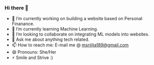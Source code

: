 ### Hi there 👋

- 🔭 I’m currently working on building a website based on Personal Finanance.
- 🌱 I’m currently learning Machine Learning.
- 👯 I’m looking to collaborate on integrating ML models into websites.
- 💬 Ask me about anything tech related.
- 📫 How to reach me: E-mail me @ msrijita189@gmail.com
- 😄 Pronouns: She/Her
- ⚡ Smile and Strive :)
